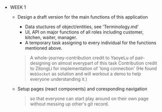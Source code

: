 - WEEK 1
    - Design a draft version for the main functions of this application
        - Data stuctures of object/entities, see 'Terminology.md'
        - UI, API on major functions of all roles including customer, kitchen, waiter, manager.
        - A temporary task assigning to every individual for the functions mentioned above.
        > A whole-journey-contribution credit to YaoyeLu of pair-designing on almost everypart of this task
        > Contribution credit to ZitongLi for implementation of 'long connection' (He found `WebSocket` as solution and will workout a demo to help everyone understanding it.)

    - Setup pages (react components) and coresponding navigation 
        > so that everyone can start play around on their own page without messing up other's git record.